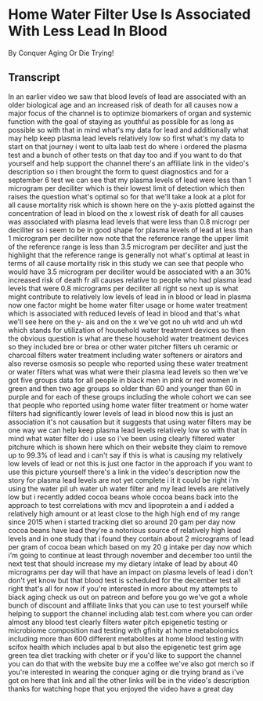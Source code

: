 # Home Water Filter Use Is Associated With Less Lead In Blood

By Conquer Aging Or Die Trying! 


## Transcript

In an earlier video we saw that blood levels of lead are associated with an older biological age and an increased risk of death for all causes now a major focus of the channel is to optimize biomarkers of organ and systemic function with the goal of staying as youthful as possible for as long as possible so with that in mind what's my data for lead and additionally what may help keep plasma lead levels relatively low so first what's my data to start on that journey i went to ulta laab test do where i ordered the plasma test and a bunch of other tests on that day too and if you want to do that yourself and help support the channel there's an affiliate link in the video's description so i then brought the form to quest diagnostics and for a september 6 test we can see that my plasma levels of lead were less than 1 microgram per deciliter which is their lowest limit of detection which then raises the question what's optimal so for that we'll take a look at a plot for all cause mortality risk which is shown here on the y-axis plotted against the concentration of lead in blood on the x lowest risk of death for all causes was associated with plasma lead levels that were less than 0.8 microgr per deciliter so i seem to be in good shape for plasma levels of lead at less than 1 microgram per deciliter now note that the reference range the upper limit of the reference range is less than 3.5 microgram per deciliter and just the highlight that the reference range is generally not what's optimal at least in terms of all cause mortality risk in this study we can see that people who would have 3.5 microgram per deciliter would be associated with a an 30% increased risk of death fr all causes relative to people who had plasma lead levels that were 0.8 micrograms per deciliter all right so next up is what might contribute to relatively low levels of lead in in blood or lead in plasma now one factor might be home water filter usage or home water treatment which is associated with reduced levels of lead in blood and that's what we'll see here on the y- ais and on the x we've got no uh wtd and uh wtd which stands for utilization of household water treatment devices so then the obvious question is what are these household water treatment devices so they included bre or brea or other water pitcher filters uh ceramic or charcoal filters water treatment including water softeners or airators and also reverse osmosis so people who reported using these water treatment or water filters what was what were their plasma lead levels so then we've got five groups data for all people in black men in pink or red women in green and then two age groups so older than 60 and younger than 60 in purple and for each of these groups including the whole cohort we can see that people who reported using home water filter treatment or home water filters had significantly lower levels of lead in blood now this is just an association it's not causation but it suggests that using water filters may be one way we can help keep plasma lead levels relatively low so with that in mind what water filter do i use so i've been using clearly filtered water pitchure which is shown here which on their website they claim to remove up to 99.3% of lead and i can't say if this is what is causing my relatively low levels of lead or not this is just one factor in the approach if you want to use this picture yourself there's a link in the video's description now the story for plasma lead levels are not yet complete i it it could be right i'm using the water pil uh water uh water filter and my lead levels are relatively low but i recently added cocoa beans whole cocoa beans back into the approach to test correlations with mcv and lipoprotein a and i added a relatively high amount or at least close to the high high end of my range since 2015 when i started tracking diet so around 20 gam per day now cocoa beans have lead they're a notorious source of relatively high lead levels and in one study that i found they contain about 2 micrograms of lead per gram of cocoa bean which based on my 20 g intake per day now which i'm going to continue at least through november and december too until the next test that should increase my my dietary intake of lead by about 40 micrograms per day will that have an impact on plasma levels of lead i don't don't yet know but that blood test is scheduled for the december test all right that's all for now if you're interested in more about my attempts to biack aging check us out on patreon and before you go we've got a whole bunch of discount and affiliate links that you can use to test yourself while helping to support the channel including alab test.com where you can order almost any blood test clearly filters water pitch epigenetic testing or microbiome composition nad testing with gfinity at home metabolomics including more than 600 different metabolites at home blood testing with scifox health which includes apal b but also the epigenetic test grim age green tea diet tracking with cheter or if you'd like to support the channel you can do that with the website buy me a coffee we've also got merch so if you're interested in wearing the conquer aging or die trying brand as i've got on here that link and all the other links will be in the video's description thanks for watching hope that you enjoyed the video have a great day
